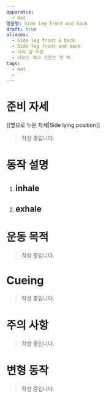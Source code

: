 ```yaml
---
apparatus:
  - mat
영문명: Side leg front and back
draft: true
aliases:
  - Side leg front & back
  - Side leg front and back
  - 다리 앞 뒤로
  - 사이드 레그 프론트 앤 백
tags:
  - mat
  - 
---
```


# 준비 자세

[[옆으로 누운 자세|Side lying position]]

> 작성 중입니다.

# 동작 설명

1. inhale
   -

2. exhale
   -

# 운동 목적

> 작성 중입니다.

# Cueing

> 작성 중입니다.

# 주의 사항

> 작성 중입니다.

# 변형 동작

> 작성 중입니다.
